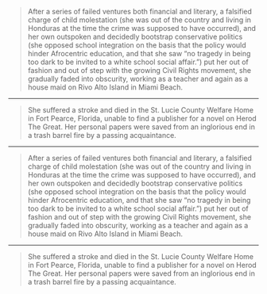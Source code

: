 
> After a series of failed ventures both financial and literary, a falsified charge of child molestation (she was out of the country and living in Honduras at the time the crime was supposed to have occurred), and her own outspoken and decidedly bootstrap conservative politics (she opposed school integration on the basis that the policy would hinder Afrocentric education, and that she saw “no tragedy in being too dark to be invited to a white school social affair.”) put her out of fashion and out of step with the growing Civil Rights movement, she gradually faded into obscurity, working as a teacher and again as a house maid on Rivo Alto Island in Miami Beach.

***

> She suffered a stroke and died in the St. Lucie County Welfare Home in Fort Pearce, Florida, unable to find a publisher for a novel on Herod The Great. Her personal papers were saved from an inglorious end in a trash barrel fire by a passing acquaintance.

***

> After a series of failed ventures both financial and literary, a falsified charge of child molestation (she was out of the country and living in Honduras at the time the crime was supposed to have occurred), and her own outspoken and decidedly bootstrap conservative politics (she opposed school integration on the basis that the policy would hinder Afrocentric education, and that she saw “no tragedy in being too dark to be invited to a white school social affair.”) put her out of fashion and out of step with the growing Civil Rights movement, she gradually faded into obscurity, working as a teacher and again as a house maid on Rivo Alto Island in Miami Beach.

***

> She suffered a stroke and died in the St. Lucie County Welfare Home in Fort Pearce, Florida, unable to find a publisher for a novel on Herod The Great. Her personal papers were saved from an inglorious end in a trash barrel fire by a passing acquaintance.